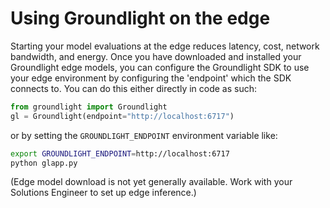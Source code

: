 # Using Groundlight on the edge

Starting your model evaluations at the edge reduces latency, cost, network bandwidth, and energy. Once you have downloaded and installed your Groundlight edge models, you can configure the Groundlight SDK to use your edge environment by configuring the 'endpoint' which the SDK connects to.  You can do this either directly in code as such:

```python
from groundlight import Groundlight
gl = Groundlight(endpoint="http://localhost:6717")
```

or by setting the `GROUNDLIGHT_ENDPOINT` environment variable like:

```bash
export GROUNDLIGHT_ENDPOINT=http://localhost:6717
python glapp.py
```

(Edge model download is not yet generally available. Work with your Solutions Engineer to set up edge inference.)

